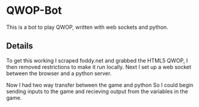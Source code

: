 # QWOP-Bot
This is a bot to play QWOP, written with web sockets and python.

## Details

To get this working I scraped foddy.net and grabbed the HTML5 QWOP, I then removed restrictions to make it run locally.
Next I set up a web socket between the browser and a python server.

Now I had two way transfer between the game and python So I could begin sending inputs to the game and recieving output from the variables in the game.


